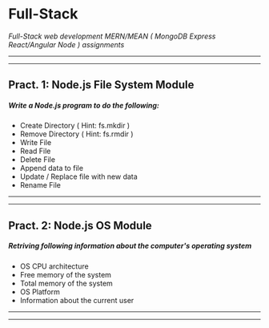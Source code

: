 # Full-Stack
_Full-Stack web development MERN/MEAN ( MongoDB Express React/Angular Node ) assignments_

---
---

## Pract. 1: Node.js File System Module
##### _Write a Node.js program to do the following:_
* Create Directory ( Hint: fs.mkdir )
* Remove Directory ( Hint: fs.rmdir )
* Write File 
* Read File 
* Delete File
* Append data to file
* Update / Replace file with new data
* Rename File

---
---

## Pract. 2: Node.js OS Module
##### _Retriving following information about the computer's operating system_
* OS CPU architecture
* Free memory of the system
* Total memory of the system
* OS Platform
* Information about the current user

---
---
